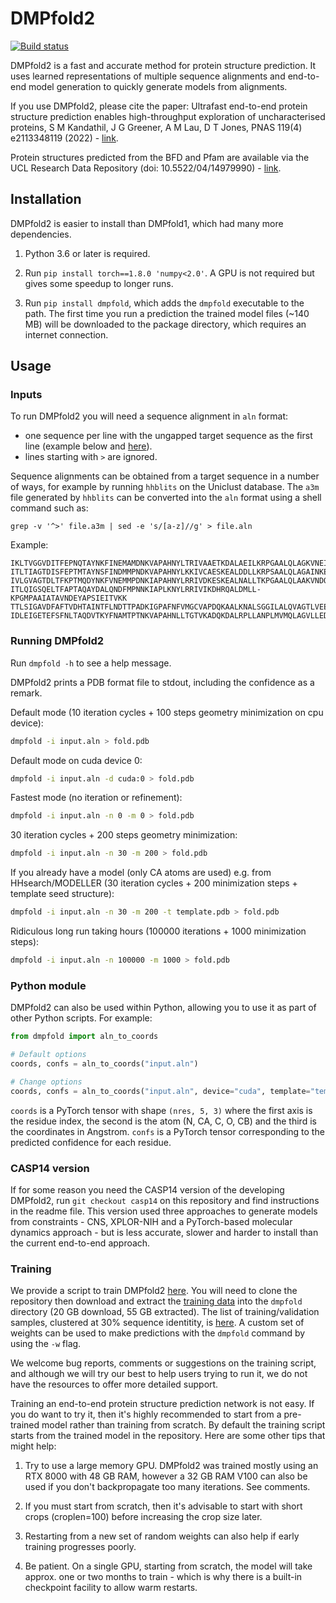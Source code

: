 # DMPfold2

[![Build status](https://github.com/psipred/DMPfold2/workflows/CI/badge.svg)](https://github.com/psipred/DMPfold2/actions)

DMPfold2 is a fast and accurate method for protein structure prediction.
It uses learned representations of multiple sequence alignments and end-to-end model generation to quickly generate models from alignments.

If you use DMPfold2, please cite the paper: Ultrafast end-to-end protein structure prediction enables high-throughput exploration of uncharacterised proteins, S M Kandathil, J G Greener, A M Lau, D T Jones, PNAS 119(4) e2113348119 (2022) - [link](https://www.pnas.org/content/119/4/e2113348119).

Protein structures predicted from the BFD and Pfam are available via the UCL Research Data Repository (doi: 10.5522/04/14979990) - [link](https://rdr.ucl.ac.uk/articles/dataset/Protein_structures_predicted_using_DMPfold2/14979990).

## Installation

DMPfold2 is easier to install than DMPfold1, which had many more dependencies.

1. Python 3.6 or later is required.

2. Run `pip install torch==1.8.0 'numpy<2.0'`. A GPU is not required but gives some speedup to longer runs.

3. Run `pip install dmpfold`, which adds the `dmpfold` executable to the path. The first time you run a prediction the trained model files (~140 MB) will be downloaded to the package directory, which requires an internet connection.

## Usage

### Inputs

To run DMPfold2 you will need a sequence alignment in `aln` format: 
- one sequence per line with the ungapped target sequence as the first line (example below and [here](https://github.com/psipred/DMPfold2/tree/master/dmpfold/example/PF10963.aln)).
- lines starting with `>` are ignored.

Sequence alignments can be obtained from a target sequence in a number of ways, for example by running `hhblits` on the Uniclust database. The `a3m` file generated by `hhblits` can be converted into the `aln` format using a shell command such as: 
```
grep -v '^>' file.a3m | sed -e 's/[a-z]//g' > file.aln
```

Example:
```
IKLTVGGVDITFEPNQTAYNKFINEMAMDNKVAPAHNYLTRIVAAETKDALAEILKRPGAALQLAGKVNEIYAPELEIEVKN
ITLTIAGTDISFEPTMTAYNSFINDMMPNDKVAPAHNYLKKIVCAESKEALDDLLKRPSAALQLAGAINKEFAPDLEITVKN
IVLGVAGTDLTFKPTMQDYNKFVNEMMPDNKIAPAHNYLRRIVDKESKEALNALLTKPGAALQLAAKVNDQFVPELEIEVKN
ITLQIGSQELTFAPTAQAYDALQNDFMPNNKIAPLKNYLRRIVIKDHRQALDMLL-KPGMPAAIATAVNDEYAPSIEITVKK
TTLSIGAVDFAFTVDHTAINTFLNDTTPADKIGPAFNFVMGCVAPDQKAALKNALSGGILALQVAGTLVEEGADTVKVAVKK
IDLEIGETEFSFNLTAQDVTKYFNAMTPTNKVAPAHNLLTGTVKADQKDALRPLLANPLMVMQLAGVLLEDYAPDVEVTVKK
```

### Running DMPfold2

Run `dmpfold -h` to see a help message.

DMPfold2 prints a PDB format file to stdout, including the confidence as a remark.

Default mode (10 iteration cycles + 100 steps geometry minimization on cpu device):
```bash
dmpfold -i input.aln > fold.pdb
```

Default mode on cuda device 0:
```bash
dmpfold -i input.aln -d cuda:0 > fold.pdb
```

Fastest mode (no iteration or refinement):
```bash
dmpfold -i input.aln -n 0 -m 0 > fold.pdb
```

30 iteration cycles + 200 steps geometry minimization:
```bash
dmpfold -i input.aln -n 30 -m 200 > fold.pdb
```

If you already have a model (only CA atoms are used) e.g. from HHsearch/MODELLER
(30 iteration cycles + 200 minimization steps + template seed structure):
```bash
dmpfold -i input.aln -n 30 -m 200 -t template.pdb > fold.pdb
```

Ridiculous long run taking hours (100000 iterations + 1000 minimization steps):
```bash
dmpfold -i input.aln -n 100000 -m 1000 > fold.pdb
```

### Python module

DMPfold2 can also be used within Python, allowing you to use it as part of other Python scripts.
For example:
```python
from dmpfold import aln_to_coords

# Default options
coords, confs = aln_to_coords("input.aln")

# Change options
coords, confs = aln_to_coords("input.aln", device="cuda", template="template.pdb", iterations=30, minsteps=200)
```
`coords` is a PyTorch tensor with shape `(nres, 5, 3)` where the first axis is the residue index, the second is the atom (N, CA, C, O, CB) and the third is the coordinates in Angstrom.
`confs` is a PyTorch tensor corresponding to the predicted confidence for each residue.

### CASP14 version

If for some reason you need the CASP14 version of the developing DMPfold2, run `git checkout casp14` on this repository and find instructions in the readme file.
This version used three approaches to generate models from constraints - CNS, XPLOR-NIH and a PyTorch-based molecular dynamics approach - but is less accurate, slower and harder to install than the current end-to-end approach.

### Training

We provide a script to train DMPfold2 [here](https://github.com/psipred/DMPfold2/tree/master/dmpfold/train.py). You will need to clone the repository then download and extract the [training data](https://rdr.ucl.ac.uk/articles/dataset/Protein_structures_predicted_using_DMPfold2/14979990) into the `dmpfold` directory (20 GB download, 55 GB extracted). The list of training/validation samples, clustered at 30% sequence identitity, is [here](https://github.com/psipred/DMPfold2/tree/master/dmpfold/train_clust.lst). A custom set of weights can be used to make predictions with the `dmpfold` command by using the `-w` flag.

We welcome bug reports, comments or suggestions on the training script, and although we will try our best to help users trying to run it, we do not have the resources to offer more detailed support.

Training an end-to-end protein structure prediction network is not easy. If you do want to try it, then it's highly recommended to start from a pre-trained model rather than training from scratch. By default the training script starts from the trained model in the repository. Here are some other tips that might help:

1. Try to use a large memory GPU. DMPfold2 was trained mostly using an RTX 8000 with 48 GB RAM, however a 32 GB RAM V100 can also be used if you don't backpropagate too many iterations. See comments.

2. If you must start from scratch, then it's advisable to start with short crops (croplen=100) before increasing the crop size later.

3. Restarting from a new set of random weights can also help if early training progresses poorly.

4. Be patient. On a single GPU, starting from scratch, the model will take approx. one or two months to train - which is why there is a built-in checkpoint facility to allow warm restarts.
